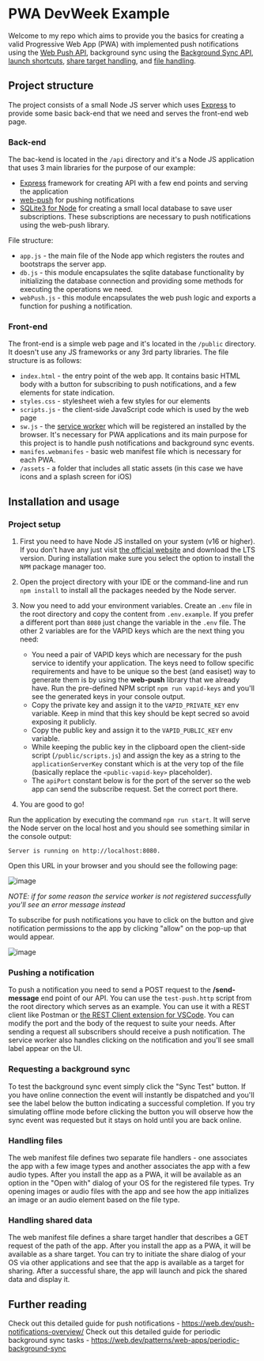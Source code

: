 # PWA DevWeek Example

Welcome to my repo which aims to provide you the basics for creating a valid Progressive Web App (PWA) with implemented push notifications using the [Web Push API](https://developer.mozilla.org/en-US/docs/Web/API/Push_API), background sync using the [Background Sync API](https://developer.mozilla.org/en-US/docs/Web/API/Background_Synchronization_API), [launch shortcuts](https://developer.mozilla.org/en-US/docs/Web/Manifest/shortcuts), [share target handling](https://developer.mozilla.org/en-US/docs/Web/Manifest/share_target), and [file handling](https://developer.mozilla.org/en-US/docs/Web/Manifest/file_handlers).

## Project structure

The project consists of a small Node JS server which uses [Express](https://expressjs.com/) to provide some basic back-end that we need and serves the front-end web page.

### Back-end

The bac-kend is located in the `/api` directory and it's a Node JS application that uses 3 main libraries for the purpose of our example:
- [Express](https://expressjs.com/) framework for creating API with a few end points and serving the application
- [web-push](https://github.com/web-push-libs/web-push) for pushing notifications
- [SQLite3 for Node](https://github.com/TryGhost/node-sqlite3) for creating a small local database to save user subscriptions. These subscriptions are necessary to push notifications using the web-push library.

File structure:
- `app.js` - the main file of the Node app which registers the routes and bootstraps the server app.
- `db.js` - this module encapsulates the sqlite database functionality by initializing the database connection and providing some methods for executing the operations we need.
- `webPush.js` - this module encapsulates the web push logic and exports a function for pushing a notification.


### Front-end

The front-end is a simple web page and it's located in the `/public` directory. It doesn't use any JS frameworks or any 3rd party libraries. The file structure is as follows:
- `index.html` - the entry point of the web app. It contains basic HTML body with a button for subscribing to push notifications, and a few elements for state indication.
- `styles.css` - stylesheet wieh a few styles for our elements
- `scripts.js` - the client-side JavaScript code which is used by the web page
- `sw.js` - the [service worker](https://developer.mozilla.org/en-US/docs/Web/API/Service_Worker_API) which will be registered an installed by the browser. It's necessary for PWA applications and its main purpose for this project is to handle push notifications and background sync events.
- `manifes.webmanifes` - basic web manifest file which is necessary for each PWA.
- `/assets` - a folder that includes all static assets (in this case we have icons and a splash screen for iOS)

## Installation and usage

### Project setup

1. First you need to have Node JS installed on your system (v16 or higher). If you don't have any just visit [the official website](https://nodejs.org/en) and download the LTS version. During installation make sure you select the option to install the `NPM` package manager too.

2. Open the project directory with your IDE or the command-line and run `npm install` to install all the packages needed by the Node server.

3. Now you need to add your environment variables. Create an `.env` file in the root directory and copy the content from `.env.example`. If you prefer a different port than `8080` just change the variable in the `.env` file. The other 2 variables are for the VAPID keys which are the next thing you need:

    - You need a pair of VAPID keys which are necessary for the push service to identify your application. The keys need to follow specific requirements and have to be unique so the best (and easiset) way to generate them is by using the **web-push** library that we already have. Run the pre-defined NPM script `npm run vapid-keys` and you'll see the generated keys in your console output.
    - Copy the private key and assign it to the `VAPID_PRIVATE_KEY` env variable. Keep in mind that this key should be kept secred so avoid exposing it publicly.
    - Copy the public key and assign it to the `VAPID_PUBLIC_KEY` env variable.
    - While keeping the public key in the clipboard open the client-side script (`/public/scripts.js`) and assign the key as a string to the `applicationServerKey` constant which is at the very top of the file (basically replace the `<public-vapid-key>` placeholder).
    - The `apiPort` constant below is for the port of the server so the web app can send the subscribe request. Set the correct port there.

4. You are good to go!

Run the application by executing the command `npm run start`. It will serve the Node server on the local host and you should see something similar in the console output:

```shell
Server is running on http://localhost:8080.
```

Open this URL in your browser and you should see the following page:

![image](https://github.com/StefanNedelchev/devweek-2023-pwa/assets/15238282/9b47a48f-b5e4-45fa-833b-d497a12c68e7)

*NOTE: if for some reason the service worker is not registered successfully you'll see an error message instead*

To subscribe for push notifications you have to click on the button and give notification permissions to the app by clicking "allow" on the pop-up that would appear.

![image](https://github.com/StefanNedelchev/pwa-push-example/assets/15238282/526ec4ae-bad8-4f30-9f42-ecf04da6a633)

### Pushing a notification

To push a notification you need to send a POST request to the **/send-message** end point of our API. You can use the `test-push.http` script from the root directory which serves as an example. You can use it with a REST client like Postman or [the REST Client extension for VSCode](https://marketplace.visualstudio.com/items?itemName=humao.rest-client). You can modify the port and the body of the request to suite your needs. After sending a request all subscribers should receive a push notification. The service worker also handles clicking on the notification and you'll see small label appear on the UI.

### Requesting a background sync

To test the background sync event simply click the "Sync Test" button. If you have online connection the event will instantly be dispatched and you'll see the label below the button indicating a successful completion. If you try simulating offline mode before clicking the button you will observe how the sync event was requested but it stays on hold until you are back online.

### Handling files

The web manifest file defines two separate file handlers - one associates the app with a few image types and another associates the app with a few audio types. After you install the app as a PWA, it will be available as an option in the "Open with" dialog of your OS for the registered file types. Try opening images or audio files with the app and see how the app initializes an image or an audio element based on the file type.

### Handling shared data

The web manifest file defines a share target handler that describes a GET request of the path of the app. After you install the app as a PWA, it will be available as a share target. You can try to initiate the share dialog of your OS via other applications and see that the app is available as a target for sharing. After a successful share, the app will launch and pick the shared data and display it.

## Further reading

Check out this detailed guide for push notifications - https://web.dev/push-notifications-overview/
Check out this detailed guide for periodic background sync tasks - https://web.dev/patterns/web-apps/periodic-background-sync
